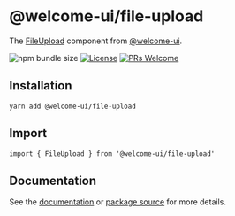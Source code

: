 # @welcome-ui/file-upload

The [FileUpload](http://welcome-ui.com/fields/file-upload) component from [@welcome-ui](http://welcome-ui.com).

![npm bundle size](https://img.shields.io/bundlephobia/minzip/@welcome-ui/file-upload) [![License](https://img.shields.io/npm/l/welcome-ui.svg)](https://github.com/WTTJ/welcome-ui/blob/master/LICENSE) [![PRs Welcome](https://img.shields.io/badge/PRs-welcome-mediumspringgreen.svg)](ttps://github.com/WTTJ/welcome-ui/blob/master/CONTRIBUTING.md)

## Installation

    yarn add @welcome-ui/file-upload

## Import

    import { FileUpload } from '@welcome-ui/file-upload'

## Documentation

See the [documentation](http://welcome-ui.com/fields/file-upload) or [package source](https://github.com/WTTJ/welcome-ui/tree/master/packages/FileUpload) for more details.
